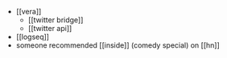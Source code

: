 - [[vera]]
	- [[twitter bridge]]
	- [[twitter api]]
- [[logseq]]
- someone recommended [[inside]] (comedy special) on [[hn]]